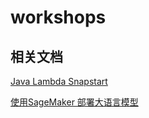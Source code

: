 # workshops

## 相关文档

[Java Lambda Snapstart](llm-deploy/README.md)

[使用SageMaker 部署大语言模型](llm-deploy/README.md)
